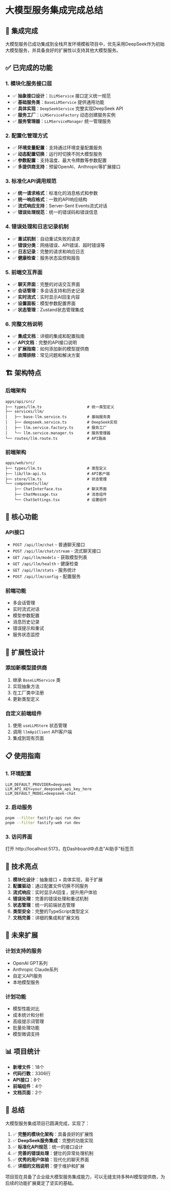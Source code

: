 # 大模型服务集成完成总结

## 🎉 集成完成

大模型服务已成功集成到全栈开发环境模板项目中，优先采用DeepSeek作为初始大模型服务，并具备良好的扩展性以支持其他大模型服务。

## ✅ 已完成的功能

### 1. 模块化服务接口层

- ✅ **抽象接口设计**：`ILLMService` 接口定义统一规范
- ✅ **基础服务类**：`BaseLLMService` 提供通用功能
- ✅ **具体实现**：`DeepSeekService` 完整实现DeepSeek API
- ✅ **服务工厂**：`LLMServiceFactory` 动态创建服务实例
- ✅ **服务管理器**：`LLMServiceManager` 统一管理服务

### 2. 配置化管理方式

- ✅ **环境变量配置**：支持通过环境变量配置服务
- ✅ **动态配置切换**：运行时切换不同大模型服务
- ✅ **参数配置**：支持温度、最大令牌数等参数配置
- ✅ **多提供商支持**：预留OpenAI、Anthropic等扩展接口

### 3. 标准化API调用规范

- ✅ **统一请求格式**：标准化的消息格式和参数
- ✅ **统一响应格式**：一致的API响应结构
- ✅ **流式响应支持**：Server-Sent Events流式对话
- ✅ **错误处理规范**：统一的错误码和错误信息

### 4. 错误处理和日志记录机制

- ✅ **重试机制**：自动重试失败的请求
- ✅ **错误分类**：网络错误、API错误、超时错误等
- ✅ **日志记录**：完整的请求和响应日志
- ✅ **健康检查**：服务状态监控和报告

### 5. 前端交互界面

- ✅ **聊天界面**：完整的对话交互界面
- ✅ **会话管理**：多会话支持和历史记录
- ✅ **实时流式**：实时显示AI回复内容
- ✅ **设置面板**：模型参数配置界面
- ✅ **状态管理**：Zustand状态管理集成

### 6. 完整文档说明

- ✅ **集成文档**：详细的集成和配置指南
- ✅ **API文档**：完整的API接口说明
- ✅ **扩展指南**：如何添加新的模型提供商
- ✅ **故障排除**：常见问题和解决方案

## 🏗️ 架构特点

### 后端架构

```
apps/api/src/
├── types/llm.ts                    # 统一类型定义
├── services/llm/
│   ├── base-llm.service.ts         # 基础服务类
│   ├── deepseek.service.ts         # DeepSeek实现
│   ├── llm.service.factory.ts      # 服务工厂
│   └── llm.service.manager.ts      # 服务管理器
└── routes/llm.route.ts             # API路由
```

### 前端架构

```
apps/web/src/
├── types/llm.ts                    # 类型定义
├── lib/llm-api.ts                  # API客户端
├── store/llm.ts                    # 状态管理
└── components/llm/
    ├── ChatInterface.tsx           # 聊天界面
    ├── ChatMessage.tsx             # 消息组件
    └── ChatSettings.tsx            # 设置组件
```

## 🚀 核心功能

### API接口

- `POST /api/llm/chat` - 普通聊天接口
- `POST /api/llm/chat/stream` - 流式聊天接口
- `GET /api/llm/models` - 获取模型列表
- `GET /api/llm/health` - 健康检查
- `GET /api/llm/stats` - 服务统计
- `POST /api/llm/config` - 配置服务

### 前端功能

- 多会话管理
- 实时流式对话
- 模型参数配置
- 消息历史记录
- 错误提示和重试
- 服务状态监控

## 🔧 扩展性设计

### 添加新模型提供商

1. 继承 `BaseLLMService` 类
2. 实现抽象方法
3. 在工厂类中注册
4. 更新类型定义

### 自定义前端组件

1. 使用 `useLLMStore` 状态管理
2. 调用 `llmApiClient` API客户端
3. 集成到现有页面

## 📋 使用指南

### 1. 环境配置

```env
LLM_DEFAULT_PROVIDER=deepseek
LLM_API_KEY=your_deepseek_api_key_here
LLM_DEFAULT_MODEL=deepseek-chat
```

### 2. 启动服务

```bash
pnpm --filter fastify-api run dev
pnpm --filter fastify-web run dev
```

### 3. 访问界面

打开 http://localhost:5173，在Dashboard中点击"AI助手"标签页

## 🎯 技术亮点

1. **模块化设计**：抽象接口 + 具体实现，易于扩展
2. **配置驱动**：通过配置文件切换不同服务
3. **流式响应**：实时显示AI回复，提升用户体验
4. **错误处理**：完善的错误处理和重试机制
5. **状态管理**：统一的前端状态管理
6. **类型安全**：完整的TypeScript类型定义
7. **文档完善**：详细的集成和扩展文档

## 🔮 未来扩展

### 计划支持的服务

- OpenAI GPT系列
- Anthropic Claude系列
- 自定义API服务
- 本地模型服务

### 计划功能

- 模型性能对比
- 成本统计和分析
- 高级提示词管理
- 批量处理功能
- 模型微调支持

## 📊 项目统计

- **新增文件**：18个
- **代码行数**：3306行
- **API接口**：8个
- **前端组件**：4个
- **文档页面**：2个

## 🎊 总结

大模型服务集成项目已圆满完成，实现了：

1. ✅ **完整的模块化架构**：具备良好的扩展性
2. ✅ **DeepSeek服务集成**：完整的功能实现
3. ✅ **标准化API规范**：统一的接口设计
4. ✅ **完善的错误处理**：健壮的异常处理机制
5. ✅ **优秀的用户体验**：现代化的聊天界面
6. ✅ **详细的文档说明**：便于维护和扩展

项目现在具备了企业级大模型服务集成能力，可以无缝支持多种AI模型提供商，为后续的功能扩展奠定了坚实的基础。
